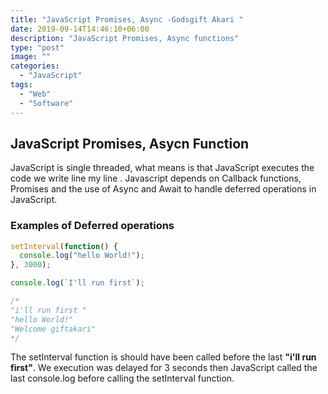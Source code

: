 ```yaml
---
title: "JavaScript Promises, Async -Godsgift Akari "
date: 2019-09-14T14:46:10+06:00
description: "JavaScript Promises, Async functions"
type: "post"
image: ""
categories:
  - "JavaScript"
tags:
  - "Web"
  - "Software"
---
```


## JavaScript Promises, Asycn Function

JavaScript is single threaded, what means is that JavaScript executes the code we write line my line . Javascript depends on Callback functions, Promises and the use of Async and Await to handle deferred operations in JavaScript.

### Examples of Deferred operations

```js
setInterval(function() {
  console.log("hello World!");
}, 3000);

console.log(`I'll run first`);

/*
"i'll run first "
"hello World!"
"Welcome giftakari"
*/
```

The setInterval function is should have been called before the last **"i'll run first"**. We execution was delayed for 3 seconds then JavaScript called the last console.log before calling the setInterval function.
